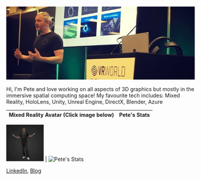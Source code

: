 ![Banner](./images/github-banner.png)

Hi, I'm Pete and love working on all aspects of 3D graphics but mostly in the immersive spatial computing space! My favourite tech includes: Mixed Reality, HoloLens, Unity, Unreal Engine, DirectX, Blender, Azure

Mixed Reality Avatar (Click image below)       |  Pete's Stats
:-------------------------:|:-------------------------:
[![Mixed Reality Avatar](./images/avatar-small.png)](https://view.dimensionstudio.co/?&fileId=Microsoft_VIP/Microsoft_VIP_shot05_take03/web/video.hcap)
  |  ![Pete's Stats](https://github-readme-stats.vercel.app/api?username=peted70&theme=dark&show_icons=true&count_private=true)

[LinkedIn](https://www.linkedin.com/in/peterdaukintis/), [Blog](https://peted.azurewebsites.net/)

<!--
**peted70/peted70** is a ✨ _special_ ✨ repository because its `README.md` (this file) appears on your GitHub profile.

Here are some ideas to get you started:

- 🔭 I’m currently working on ...
- 🌱 I’m currently learning ...
- 👯 I’m looking to collaborate on ...
- 🤔 I’m looking for help with ...
- 💬 Ask me about ...
- 📫 How to reach me: ...
- 😄 Pronouns: ...
- ⚡ Fun fact: ...
-->
